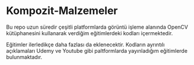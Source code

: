 # Kompozit-Malzemeler
Bu repo uzun süredir çeşitli platformlarda görüntü işleme alanında OpenCV kütüphanesini kullanarak verdiğim eğitimlerdeki kodları içermektedir.

Eğitimler ilerledikçe daha fazlası da eklenecektir. Kodların ayrıntılı açıklamaları Udemy ve Youtube gibi paltformlarda yayınladığım eğitimlerde bulunmaktadır.

